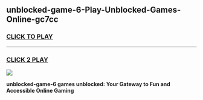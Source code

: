 
## unblocked-game-6-Play-Unblocked-Games-Online-gc7cc
<h3>
<a href="https://premium76.site?title=unblocked-game-6&ref=24A">CLICK TO PLAY</a></h3>
<hr>

<h3>
<a href="https://premium76.site?title=unblocked-game-6&ref=24A">CLICK 2 PLAY</a>
  
</h3>

<a href="https://premium76.site?title=unblocked-game-6&ref=24A"><img src="https://clearcache.store/games.png"></a>


**unblocked-game-6 games unblocked: Your Gateway to Fun and Accessible Online Gaming**
